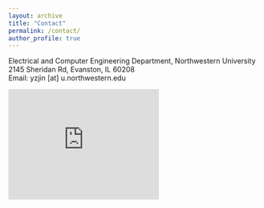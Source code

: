 ```yaml
---
layout: archive
title: "Contact"
permalink: /contact/
author_profile: true
---
```

Electrical and Computer Engineering Department, Northwestern University<br>
2145 Sheridan Rd, Evanston, IL 60208<br>
Email: yzjin [at] u.northwestern.edu
<iframe src="https://www.google.com/maps/embed?pb=!1m18!1m12!1m3!1d2962.31720929911!2d-87.67825208455322!3d42.0578196792083!2m3!1f0!2f0!3f0!3m2!1i1024!2i768!4f13.1!3m3!1m2!1s0x880fda9f436eb88d%3A0xfb386a77a755506e!2s2145%20Sheridan%20Rd%2C%20Evanston%2C%20IL%2060208!5e0!3m2!1szh-CN!2sus!4v1622780637097!5m2!1szh-CN!2sus" width="300" height="220" style="border:0;" allowfullscreen="" loading="lazy"></iframe>
<script src="../spidernet.js" charset="utf-8"></script>
